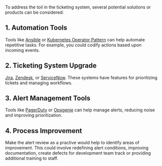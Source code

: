 To address the toil in the ticketing system, several potential solutions or products can be considered:

## 1. Automation Tools

Tools like [Ansible](https://docs.ansible.com/ansible-tower/index.html) or [Kubernetes Operator Pattern](https://kubernetes.io/docs/concepts/extend-kubernetes/operator/) can help automate repetitive tasks. For example, you could codify actions based upon incoming events.

## 2. Ticketing System Upgrade

 [Jira](https://www.atlassian.com/software/jira), [Zendesk](https://www.zendesk.com/), or [ServiceNow](https://www.servicenow.com/). These systems have features for prioritizing tickets and managing workflows.

## 3. Alert Management Tools

Tools like [PagerDuty](https://www.pagerduty.com/) or [Opsgenie](https://www.atlassian.com/software/opsgenie) can help manage alerts, reducing noise and improving prioritization.

## 4. Process Improvement

Make the alert review as a practive would help to identify areas of improvement. This could involve redefining alert conditions, improving documentation, create defects for development team track or providing additional training to staff. 